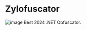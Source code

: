 # Zylofuscator
![image](https://github.com/user-attachments/assets/21da2130-0baa-4c54-ae6b-ec57284f4ef7)
Best 2024 .NET Obfuscator.
